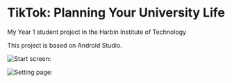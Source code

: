 # TikTok: Planning Your University Life 

My Year 1 student project in the Harbin Institute of Technology

This project is based on Android Studio.


![Start screen:](https://github.com/kkatnip/TikTok_PlanningYourLifeinUniversity/blob/master/samplePic/Clock.png)

![Setting page:](https://github.com/kkatnip/TikTok_PlanningYourLifeinUniversity/blob/master/samplePic/Setting.png)

